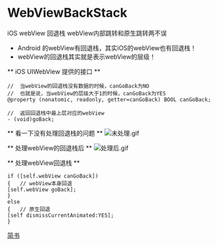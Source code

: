 # WebViewBackStack
iOS webView 回退栈     webView内部跳转和原生跳转两不误

- Android 的webView有回退栈，其实iOS的webView也有回退栈！
- webView的回退栈其实就是表示webView的层级！

** iOS UIWebView 提供的接口 **
```
//  当webView的回退栈没有数据的时候，canGoBack为NO
//  也就是说，当webView的层级大于1的时候，canGoBack为YES
@property (nonatomic, readonly, getter=canGoBack) BOOL canGoBack;

//  返回回退栈中最上层对应的webView
- (void)goBack;
```

** 看一下没有处理回退栈的问题 **
![未处理.gif](http://upload-images.jianshu.io/upload_images/1795300-858fc55104a09fed.gif?imageMogr2/auto-orient/strip)

** 处理webView的回退栈后 **
![处理后.gif](http://upload-images.jianshu.io/upload_images/1795300-913fd39dfd10c794.gif?imageMogr2/auto-orient/strip)

** 处理webView回退栈 **
```
if ([self.webView canGoBack]) 
{   // webView本身回退 
[self.webView goBack];
}
else 
{   // 原生回退
[self dismissCurrentAnimated:YES];
}
```

[简书](http://www.jianshu.com/p/8899eb9e29fa)
